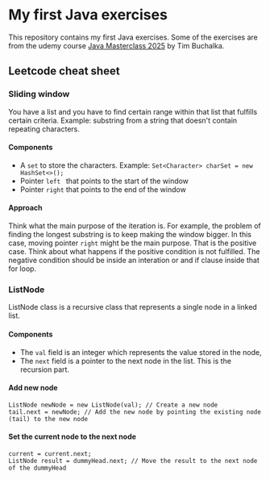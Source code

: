 # My first Java exercises

This repository contains my first Java exercises. Some of the exercises are from the udemy
course [Java Masterclass 2025](https://www.udemy.com/course/java-the-complete-java-developer-course/learn/lecture/34999832?start=15#overview)
by Tim Buchalka.

## Leetcode cheat sheet

### Sliding window

You have a list and you have to find certain range within that list that fulfills certain criteria.
Example: substring from a string that doesn't contain repeating characters.

#### Components

- A `set` to store the characters. Example:
  ```Set<Character> charSet = new HashSet<>();```
- Pointer `left ` that points to the start of the window
- Pointer `right` that points to the end of the window


#### Approach
Think what the main purpose of the iteration is. For example, the problem of finding the longest substring is to keep
making the window bigger. In this case, moving pointer `right` might be the main purpose. That is the positive case. 
Think about what happens if the positive condition is not fulfilled. The negative condition should be inside an interation or and if clause inside that for loop.

### ListNode

ListNode class is a recursive class that represents a single node in a linked list.
#### Components
- The `val` field is an integer which represents the value stored in the node,
- The `next` field is a pointer to the next node in the list. This is the recursion part.

#### Add new node
```
ListNode newNode = new ListNode(val); // Create a new node
tail.next = newNode; // Add the new node by pointing the existing node (tail) to the new node
```
#### Set the current node to the next node
```aiignore
current = current.next;
ListNode result = dummyHead.next; // Move the result to the next node of the dummyHead
```